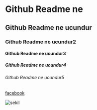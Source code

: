 # Github Readme ne 

## Github Readme ne ucundur

### Github Readme ne ucundur2

#### Github Readme ne ucundur3

##### Github Readme ne ucundur4

###### Github Readme ne ucundur5

[facebook](https://www.facebook.com)

![sekil](./usememo1.png)